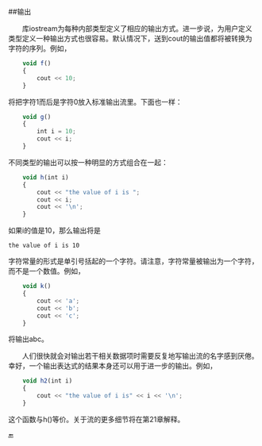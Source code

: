 ##输出

&emsp;&emsp;库iostream为每种内部类型定义了相应的输出方式。进一步说，为用户定义类型定义一种输出方式也很容易。默认情况下，送到cout的输出值都将被转换为字符的序列。例如，

```javascript
    void f()
    {
        cout << 10;
    }
```

将把字符1而后是字符0放入标准输出流里。下面也一样：

```javascript
    void g()
    {
        int i = 10;
        cout << i;
    }
```

不同类型的输出可以按一种明显的方式组合在一起：

```javascript
    void h(int i)
    {
        cout << "the value of i is ";
        cout << i;
        cout << '\n';
    }
```

如果i的值是10，那么输出将是

    the value of i is 10
    
字符常量的形式是单引号括起的一个字符。请注意，字符常量被输出为一个字符，而不是一个数值。例如，

```javascript
    void k()
    {
        cout << 'a';
        cout << 'b';
        cout << 'c';
    }
```

将输出abc。

&emsp;&emsp;人们很快就会对输出若干相关数据项时需要反复地写输出流的名字感到厌倦。幸好，一个输出表达式的结果本身还可以用于进一步的输出。例如，

```javascript
    void h2(int i)
    {
        cout << "the value of i is" << i << '\n';
    }
```

这个函数与h()等价。关于流的更多细节将在第21章解释。

🔚